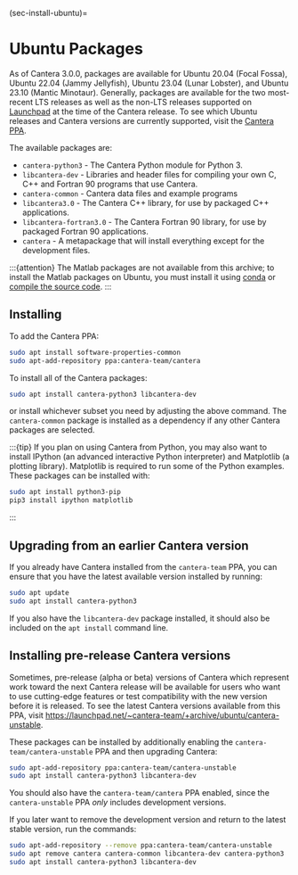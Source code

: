 (sec-install-ubuntu)=
# Ubuntu Packages

As of Cantera 3.0.0, packages are available for Ubuntu 20.04 (Focal Fossa), Ubuntu 22.04
(Jammy Jellyfish), Ubuntu 23.04 (Lunar Lobster), and Ubuntu 23.10 (Mantic Minotaur).
Generally, packages are available for the two most-recent LTS releases as well as the
non-LTS releases supported on [Launchpad](https://launchpad.net/ubuntu) at the time of
the Cantera release. To see which Ubuntu releases and Cantera versions are currently
supported, visit the
[Cantera PPA](https://launchpad.net/~cantera-team/+archive/ubuntu/cantera).

The available packages are:

- `cantera-python3` - The Cantera Python module for Python 3.
- `libcantera-dev` - Libraries and header files for compiling your own C, C++ and
  Fortran 90 programs that use Cantera.
- `cantera-common` - Cantera data files and example programs
- `libcantera3.0` - The Cantera C++ library, for use by packaged C++ applications.
- `libcantera-fortran3.0` - The Cantera Fortran 90 library, for use by packaged
  Fortran 90 applications.
- `cantera` - A metapackage that will install everything except for the development
  files.

:::{attention}
The Matlab packages are not available from this archive; to install the Matlab packages
on Ubuntu, you must install it using [conda](sec-conda-matlab-interface) or
[compile the source code](sec-compiling).
:::

## Installing

To add the Cantera PPA:

```bash
sudo apt install software-properties-common
sudo apt-add-repository ppa:cantera-team/cantera
```

To install all of the Cantera packages:

```bash
sudo apt install cantera-python3 libcantera-dev
```

or install whichever subset you need by adjusting the above command. The
`cantera-common` package is installed as a dependency if any other Cantera packages are
selected.

:::{tip}
If you plan on using Cantera from Python, you may also want to install IPython (an
advanced interactive Python interpreter) and Matplotlib (a plotting library). Matplotlib
is required to run some of the Python examples. These packages can be installed with:

```bash
sudo apt install python3-pip
pip3 install ipython matplotlib
```
:::

## Upgrading from an earlier Cantera version

If you already have Cantera installed from the `cantera-team` PPA, you can ensure that
you have the latest available version installed by running:

```bash
sudo apt update
sudo apt install cantera-python3
```

If you also have the `libcantera-dev` package installed, it should also be included on
the `apt install` command line.

## Installing pre-release Cantera versions

Sometimes, pre-release (alpha or beta) versions of Cantera which represent work toward
the next Cantera release will be available for users who want to use cutting-edge
features or test compatibility with the new version before it is released. To see the
latest Cantera versions available from this PPA, visit
<https://launchpad.net/~cantera-team/+archive/ubuntu/cantera-unstable>.

These packages can be installed by additionally enabling the
`cantera-team/cantera-unstable` PPA and then upgrading Cantera:

```bash
sudo apt-add-repository ppa:cantera-team/cantera-unstable
sudo apt install cantera-python3 libcantera-dev
```

You should also have the `cantera-team/cantera` PPA enabled, since the
`cantera-unstable` PPA *only* includes development versions.

If you later want to remove the development version and return to the latest stable
version, run the commands:

```bash
sudo apt-add-repository --remove ppa:cantera-team/cantera-unstable
sudo apt remove cantera cantera-common libcantera-dev cantera-python3
sudo apt install cantera-python3 libcantera-dev
```
